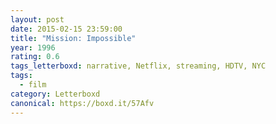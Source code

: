 ```yaml
---
layout: post 
date: 2015-02-15 23:59:00
title: "Mission: Impossible"
year: 1996
rating: 0.6
tags_letterboxd: narrative, Netflix, streaming, HDTV, NYC
tags:
  - film
category: Letterboxd
canonical: https://boxd.it/57Afv
---
```

